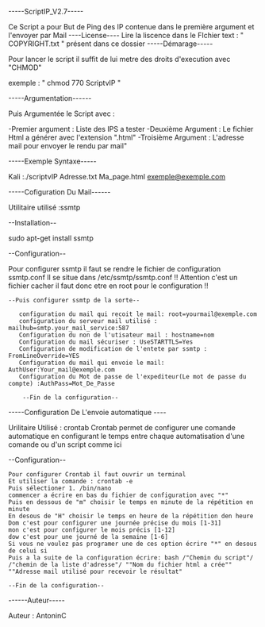 -----ScriptIP_V2.7-----

Ce Script a pour But de Ping des IP contenue dans le première argument et l'envoyer par Mail
----License----
Lire la liscence dans le FIchier text : " COPYRIGHT.txt " présent dans ce dossier
-----Démarage-----

Pour lancer le script il suffit de lui metre des droits d'execution avec "CHMOD"

  exemple : " chmod 770 ScriptvIP "

-----Argumentation------

Puis Argumentée le Script avec :
  
  -Premier argument : Liste des IPS a tester
  -Deuxième Argument : Le fichier Html a générer avec l'extension ".html"
  -Troisième Argument : L'adresse mail pour envoyer le rendu par mail"

-----Exemple Syntaxe-----

Kali :./scriptvIP  Adresse.txt Ma_page.html exemple@exemple.com

-----Cofiguration Du Mail------
 
 Utilitaire utilisé :ssmtp
 
  --Installation--
  
   sudo apt-get install ssmtp
  
  --Configuration--
  
  Pour configurer ssmtp il faut se rendre le fichier de configuration ssmtp.conf 
  Il se situe dans /etc/ssmtp/ssmtp.conf
  !! Attention c'est un fichier cacher il faut donc etre en root pour le configuration !!
   
    --Puis configurer ssmtp de la sorte--
    
       configuration du mail qui recoit le mail: root=yourmail@exemple.com
       configuration du serveur mail utilisé : mailhub=smtp.your_mail_service:587
       Configuration du non de l'utisateur mail : hostname=nom
       Configuration du mail sécuriser : UseSTARTTLS=Yes
       Configuration de modification de l'entete par ssmtp : FromLineOverride=YES
       Configuration du mail qui envoie le mail: AuthUser:Your_mail@exemple.com
       Configuration du Mot de passe de l'expediteur(Le mot de passe du compte) :AuthPass=Mot_De_Passe
       
        --Fin de la configuration--
       
-----Configuration De L'envoie automatique ----
 
  Urilitaire Utilisé : crontab
  Crontab permet de configurer une comande automatique en configurant le temps entre chaque automatisation d'une comande ou d'un script comme ici
   
   --Configuration--
   
    Pour configurer Crontab il faut ouvrir un terminal 
    Et utiliser la comande : crontab -e
    Puis sélectioner 1. /bin/nano
    commencer a écrire en bas du fichier de configuration avec "*"
    Puis en dessous de "m" choisir le temps en minute de la répétition en minute
    En desous de "H" choisir le temps en heure de la répétition den heure
    Dom c'est pour configurer une journée précise du mois [1-31]
    mon c'est pour configurer le mois précis [1-12]
    dow c'est pour une journé de la semaine [1-6]
    Si vous ne voulez pas programer une de ces option écrire "*" en desous de celui si
    Puis a la suite de la configuration écrire: bash /"Chemin du script"/ /"chemin de la liste d'adresse"/ ""Nom du fichier html a crée"" ""Adresse mail utilisé pour recevoir le résultat"
    
    --Fin de la configuration--
    
------Auteur-----

Auteur : AntoninC
